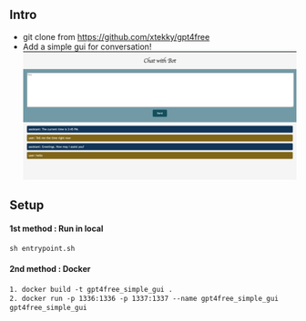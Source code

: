 ## Intro
- git clone from https://github.com/xtekky/gpt4free
- Add a simple gui for conversation!
![img.png](result_readme%2Fimg.png)

## Setup
#### 1st method : Run in local
```commandline
sh entrypoint.sh
```

#### 2nd method : Docker
```commandline
1. docker build -t gpt4free_simple_gui .
2. docker run -p 1336:1336 -p 1337:1337 --name gpt4free_simple_gui gpt4free_simple_gui
```